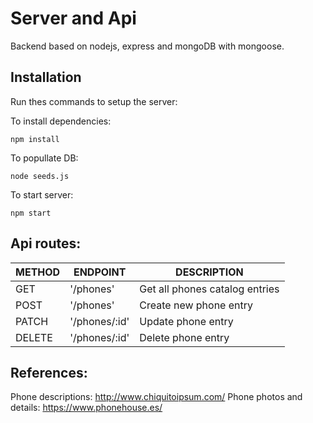 # Server and Api
Backend based on nodejs, express and mongoDB with mongoose.

## Installation

Run thes commands to setup the server:

To install dependencies:
```zhs
npm install
```

To popullate DB:
```zhs
node seeds.js
```

To start server:
```zhs
npm start
```

## Api routes:

| METHOD | ENDPOINT | DESCRIPTION |
---------|----------|-------------|
| GET | '/phones' | Get all phones catalog entries |
| POST | '/phones' | Create new phone entry |
| PATCH | '/phones/:id' | Update phone entry |
| DELETE | '/phones/:id' | Delete phone entry |


## References: 

Phone descriptions: http://www.chiquitoipsum.com/
Phone photos and details: https://www.phonehouse.es/
